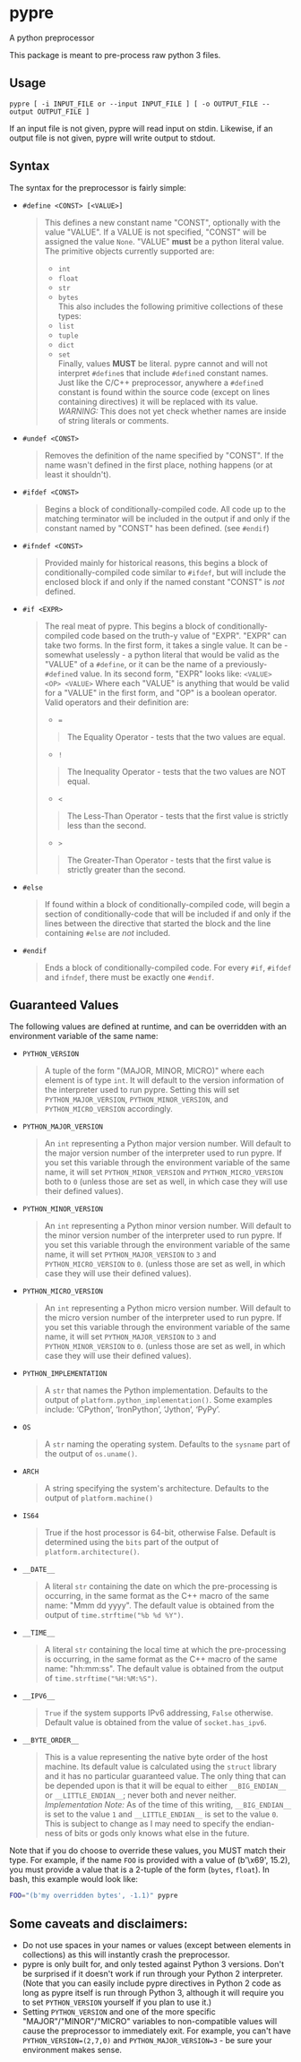 # pypre
A python preprocessor

This package is meant to pre-process raw python 3 files.

## Usage

	pypre [ -i INPUT_FILE or --input INPUT_FILE ] [ -o OUTPUT_FILE --output OUTPUT_FILE ]

If an input file is not given, pypre will read input on stdin. Likewise, if an output file is not
given, pypre will write output to stdout.

## Syntax
The syntax for the preprocessor is fairly simple:

* `#define <CONST> [<VALUE>]`
	> This defines a new constant name "CONST", optionally with the value "VALUE". If a VALUE is not specified, "CONST" will be assigned the value `None`. "VALUE" **must** be a python literal value. The primitive objects currently supported are:
	> * `int`
	> * `float`
	> * `str`
	> * `bytes`  
	> This also includes the following primitive collections of these types:
	> * `list`
	> * `tuple`
	> * `dict`
	> * `set`  
	> Finally, values **MUST** be literal. pypre cannot and will not interpret `#define`s that include `#define`d constant names.  
    Just like the C/C++ preprocessor, anywhere a ``#define``d constant is found within the source code (except on lines containing directives) it will be replaced with its value.  
    *WARNING:* This does not yet check whether names are inside of string literals or comments.
* `#undef <CONST>`
	> Removes the definition of the name specified by "CONST". If the name wasn't defined in the first place, nothing happens (or at least it shouldn't).
* `#ifdef <CONST>`
	> Begins a block of conditionally-compiled code. All code up to the matching terminator will be included in the output if and only if the constant named by "CONST" has been defined. (see `#endif`)
* `#ifndef <CONST>`
	> Provided mainly for historical reasons, this begins a block of conditionally-compiled code similar to `#ifdef`, but will include the enclosed block if and only if the named constant "CONST" is _not_ defined.
* `#if <EXPR>`
	> The real meat of pypre. This begins a block of conditionally-compiled code based on the truth-y value of "EXPR". "EXPR" can take two forms. In the first form, it takes a single value. It can be - somewhat uselessly - a python literal that would be valid as the "VALUE" of a `#define`, or it can be the name of a previously-`#define`d value. In its second form, "EXPR" looks like: `<VALUE> <OP> <VALUE>` Where each "VALUE" is anything that would be valid for a "VALUE" in the first form, and "OP" is a boolean operator. Valid operators and their definition are:
	> * `=`
	>> The Equality Operator - tests that the two values are equal.
	> * `!`
	>> The Inequality Operator - tests that the two values are NOT equal.
	> * `<`
	>> The Less-Than Operator - tests that the first value is strictly less than the second.
	> * `>`
	>> The Greater-Than Operator - tests that the first value is strictly greater than the second.
* `#else`
	> If found within a block of conditionally-compiled code, will begin a section of conditionally-code that will be included if and only if the lines between the directive that started the block and the line containing `#else` are *not* included.
* `#endif`
	> Ends a block of conditionally-compiled code. For every `#if`, `#ifdef` and `ifndef`, there must be exactly one `#endif`.

## Guaranteed Values
The following values are defined at runtime, and can be overridden with an environment variable
of the same name:

* `PYTHON_VERSION`
	> A tuple of the form "(MAJOR, MINOR, MICRO)" where each element is of type `int`. It will default to the version information of the interpreter used to run pypre. Setting this will set `PYTHON_MAJOR_VERSION`, `PYTHON_MINOR_VERSION`, and `PYTHON_MICRO_VERSION` accordingly.
* `PYTHON_MAJOR_VERSION`
	> An `int` representing a Python major version number. Will default to the major version number of the interpreter used to run pypre. If you set this variable through the environment variable of the same name, it will set `PYTHON_MINOR_VERSION` and `PYTHON_MICRO_VERSION` both to `0` (unless those are set as well, in which case they will use their defined values).
* `PYTHON_MINOR_VERSION`
	> An `int` representing a Python minor version number. Will default to the minor version number of the interpreter used to run pypre. If you set this variable through the environment variable of the same name, it will set `PYTHON_MAJOR_VERSION` to `3` and `PYTHON_MICRO_VERSION` to `0`. (unless those are set as well, in which case they will use their defined values).
* `PYTHON_MICRO_VERSION`
	> An `int` representing a Python micro version number. Will default to the micro version number of the interpreter used to run pypre. If you set this variable through the environment variable of the same name, it will set `PYTHON_MAJOR_VERSION` to `3` and `PYTHON_MINOR_VERSION` to `0`. (unless those are set as well, in which case they will use their defined values).
* `PYTHON_IMPLEMENTATION`
	> A `str` that names the Python implementation. Defaults to the output of `platform.python_implementation()`. Some examples include: ‘CPython’, ‘IronPython’, ‘Jython’, ‘PyPy’.
* `OS`
	> A `str` naming the operating system. Defaults to the `sysname` part of the output of `os.uname()`.
* `ARCH`
	> A string specifying the system's architecture. Defaults to the output of `platform.machine()`
* `IS64`
	> True if the host processor is 64-bit, otherwise False. Default is determined using the `bits` part of the output of `platform.architecture()`.
* `__DATE__`
	> A literal `str` containing the date on which the pre-processing is occurring, in the same format as the C++ macro of the same name: "Mmm dd yyyy". The default value is obtained from the output of `time.strftime("%b %d %Y")`.
* `__TIME__`
	> A literal `str` containing the local time at which the pre-processing is occurring, in the same format as the C++ macro of the same name: "hh:mm:ss". The default value is obtained from the output of `time.strftime("%H:%M:%S")`.
* `__IPV6__`
	> `True` if the system supports IPv6 addressing, `False` otherwise. Default value is obtained from the value of `socket.has_ipv6`.
* `__BYTE_ORDER__`
	> This is a value representing the native byte order of the host machine. Its default value is calculated using the `struct` library and it has no particular guaranteed value. The only thing that can be depended upon is that it will be equal to either `__BIG_ENDIAN__` or `__LITTLE_ENDIAN__`; never both and never neither. *Implementation Note:* As of the time of this writing, `__BIG_ENDIAN__` is set to the value `1` and `__LITTLE_ENDIAN__` is set to the value `0`. This is subject to change as I may need to specify the endian-ness of bits or gods only knows what else in the future.

Note that if you do choose to override these values, you MUST match their type. For example, if
the name `FOO` is provided with a value of (b'\x69', 15.2), you must provide a value that is a
2-tuple of the form (`bytes`, `float`). In bash, this example would look like:

```bash
FOO="(b'my overridden bytes', -1.1)" pypre
```

## Some caveats and disclaimers:
* Do not use spaces in your names or values (except between elements in collections) as this will instantly crash the preprocessor.
* pypre is only built for, and only tested against Python 3 versions. Don't be surprised if it doesn't work if run through your Python 2 interpreter. (Note that you can easily include pypre directives in Python 2 code as long as pypre itself is run through Python 3, although it will require you to set `PYTHON_VERSION` yourself if you plan to use it.)
* Setting `PYTHON_VERSION` and one of the more specific "MAJOR"/"MINOR"/"MICRO" variables to non-compatible values will cause the preprocessor to immediately exit. For example, you can't have `PYTHON_VERSION=(2,7,0)` and `PYTHON_MAJOR_VERSION=3` - be sure your environment makes sense.
